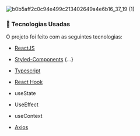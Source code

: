 
![b0b5aff2c0c94e499c213402649a4e6b16_37_19 (1)](https://user-images.githubusercontent.com/38596921/115611937-1c2c8680-a2c1-11eb-8291-887b3843e573.gif)


### :rocket: Tecnologias Usadas

O projeto foi feito com as seguintes tecnologias:

- [ReactJS](https://pt-br.reactjs.org/)
- [Styled-Components](https://styled-components.com/)
{...}

- [Typescript](https://www.typescriptlang.org)
- [React Hook](https://pt-br.reactjs.org/docs/hooks-intro.html)
- useState 
- UseEffect 
- useContext
- [Axios](https://blog.logrocket.com/how-to-make-http-requests-like-a-pro-with-axios/)
